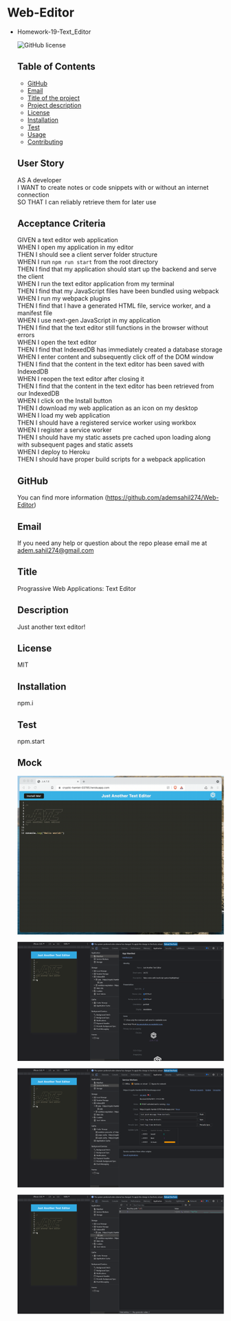 # Web-Editor
- Homework-19-Text_Editor
  
  ![GitHub license](https://img.shields.io/badge/license-MIT-blue.svg)

  
  ## Table of Contents
  - [GitHub](#github)
  - [Email](#email)
  - [Title of the project](#Title)
  - [Project description](#Description)
  - [License](#License)
  - [Installation](#Installation)
  - [Test](#test)
  - [Usage](#Usage)
  - [Contributing](#Contributing)

  ## User Story

  AS A developer <br>
  I WANT to create notes or code snippets with or without an internet connection <br>
  SO THAT I can reliably retrieve them for later use <br>
  
  ## Acceptance Criteria

  GIVEN a text editor web application <br>
  WHEN I open my application in my editor <br>
  THEN I should see a client server folder structure <br>
  WHEN I run `npm run start` from the root directory <br>
  THEN I find that my application should start up the backend and serve the client <br>
  WHEN I run the text editor application from my terminal <br>
  THEN I find that my JavaScript files have been bundled using webpack <br>
  WHEN I run my webpack plugins <br>
  THEN I find that I have a generated HTML file, service worker, and a manifest file <br>
  WHEN I use next-gen JavaScript in my application <br>
  THEN I find that the text editor still functions in the browser without errors <br>
  WHEN I open the text editor <br>
  THEN I find that IndexedDB has immediately created a database storage <br>
  WHEN I enter content and subsequently click off of the DOM window <br>
  THEN I find that the content in the text editor has been saved with IndexedDB <br>
  WHEN I reopen the text editor after closing it <br>
  THEN I find that the content in the text editor has been retrieved from our IndexedDB <br>
  WHEN I click on the Install button <br>
  THEN I download my web application as an icon on my desktop <br>
  WHEN I load my web application <br>
  THEN I should have a registered service worker using workbox <br>
  WHEN I register a service worker <br>
  THEN I should have my static assets pre cached upon loading along with subsequent pages and static assets <br>
  WHEN I deploy to Heroku <br>
  THEN I should have proper build scripts for a webpack application <br>

  ## GitHub
  You can find more information (https://github.com/ademsahil274/Web-Editor)

  ## Email
  If you need any help or question about the repo please email me at adem.sahil274@gmail.com

  ## Title
  Prograssive Web Applications: Text Editor

  ## Description
  Just another text editor!

  ## License
  MIT

  ## Installation
  npm.i

  ## Test
  npm.start

  ## Mock
  ![Alt text](Assets/00-demo.gif)

  ![Alt text](Assets/01-manifest.png)

  ![Alt text](Assets/02-service-worker.png)

  ![Alt text](Assets/03-idb-storage.png)

